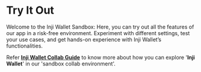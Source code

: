 # Try It Out

Welcome to the Inji Wallet Sandbox: Here, you can try out all the features of our app in a risk-free environment. Experiment with different settings, test your use cases, and get hands-on experience with Inji Wallet’s functionalities.

Refer [**Inji Wallet Collab Guide**](inji-setup-guide.md) to know more about how you can explore '**Inji Wallet**' in our 'sandbox collab environment'.
